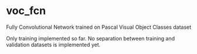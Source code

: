 # voc_fcn
Fully Convolutional Network trained on Pascal Visual Object Classes dataset

Only training implemented so far.
No separation between training and validation datasets is implemented yet.
